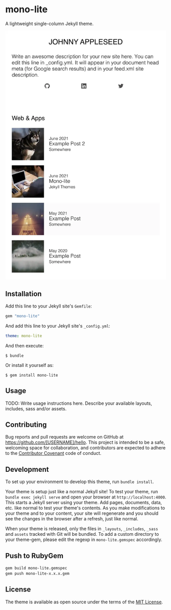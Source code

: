 # mono-lite

A lightweight single-column Jekyll theme.

![Screenshot](screenshot.webp)

## Installation

Add this line to your Jekyll site's `Gemfile`:

```ruby
gem "mono-lite"
```

And add this line to your Jekyll site's `_config.yml`:

```yaml
theme: mono-lite
```

And then execute:

    $ bundle

Or install it yourself as:

    $ gem install mono-lite

## Usage

TODO: Write usage instructions here. Describe your available layouts, includes, sass and/or assets.

## Contributing

Bug reports and pull requests are welcome on GitHub at https://github.com/[USERNAME]/hello. This project is intended to be a safe, welcoming space for collaboration, and contributors are expected to adhere to the [Contributor Covenant](http://contributor-covenant.org) code of conduct.

## Development

To set up your environment to develop this theme, run `bundle install`.

Your theme is setup just like a normal Jekyll site! To test your theme, run `bundle exec jekyll serve` and open your browser at `http://localhost:4000`. This starts a Jekyll server using your theme. Add pages, documents, data, etc. like normal to test your theme's contents. As you make modifications to your theme and to your content, your site will regenerate and you should see the changes in the browser after a refresh, just like normal.

When your theme is released, only the files in `_layouts`, `_includes`, `_sass` and `assets` tracked with Git will be bundled.
To add a custom directory to your theme-gem, please edit the regexp in `mono-lite.gemspec` accordingly.

## Push to RubyGem

```sh
gem build mono-lite.gemspec
gem push mono-lite-x.x.x.gem
```

## License

The theme is available as open source under the terms of the [MIT License](https://opensource.org/licenses/MIT).


